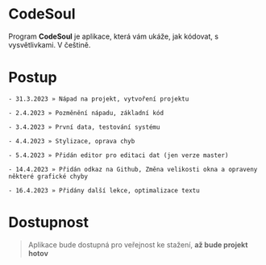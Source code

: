 # CodeSoul
Program **CodeSoul** je aplikace, která vám ukáže, jak kódovat, s vysvětlivkami. V češtině.


# Postup
```
- 31.3.2023 » Nápad na projekt, vytvoření projektu

- 2.4.2023 » Pozměnění nápadu, základní kód

- 3.4.2023 » První data, testování systému

- 4.4.2023 » Stylizace, oprava chyb

- 5.4.2023 » Přidán editor pro editaci dat (jen verze master)

- 14.4.2023 » Přidán odkaz na Github, Změna velikosti okna a opraveny některé grafické chyby

- 16.4.2023 » Přidány další lekce, optimalizace textu
```

# Dostupnost
>Aplikace bude dostupná pro veřejnost ke stažení, **až bude projekt hotov**
